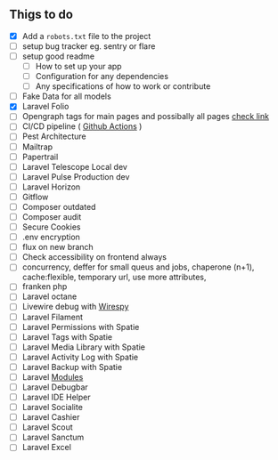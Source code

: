 ## Thigs to do 

- [x] Add a `robots.txt` file to the project
- [ ] setup bug tracker eg. sentry or flare
- [ ] setup good readme
    - [ ] How to set up your app 
    - [ ] Configuration for any dependencies 
    - [ ] Any specifications of how to work or contribute
- [ ] Fake Data for all models
- [x] Laravel Folio
- [ ] Opengraph tags for main pages and possibally all pages [check link](https://www.opengraph.xyz/)
- [ ] CI/CD pipeline ( [Github Actions](https://mattstauffer.com/blog/how-to-trigger-a-webhook-on-a-schedule-using-github-actions/) )
- [ ] Pest Architecture
- [ ] Mailtrap
- [ ] Papertrail
- [ ] Laravel Telescope Local dev
- [ ] Laravel Pulse Production dev
- [ ] Laravel Horizon
- [ ] Gitflow
- [ ] Composer outdated
- [ ] Composer audit
- [ ] Secure Cookies
- [ ] .env encryption
- [ ] flux on new branch
- [ ] Check accessibility on frontend always
- [ ] concurrency, deffer for small queus and jobs, chaperone (n+1), cache:flexible, temporary url, use more attributes,
- [ ] franken php 
- [ ] Laravel octane
- [ ] Livewire debug with [Wirespy](https://github.com/wire-elements/wire-spy)
- [ ] Laravel Filament
- [ ] Laravel Permissions with Spatie
- [ ] Laravel Tags with Spatie
- [ ] Laravel Media Library with Spatie
- [ ] Laravel Activity Log with Spatie
- [ ] Laravel Backup with Spatie
- [ ] Laravel [Modules](https://laravelmodules.com/)
- [ ] Laravel Debugbar
- [ ] Laravel IDE Helper
- [ ] Laravel Socialite
- [ ] Laravel Cashier
- [ ] Laravel Scout
- [ ] Laravel Sanctum
- [ ] Laravel Excel
